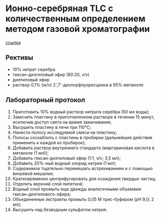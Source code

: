 # Ионно-серебряная TLC с количественным определением методом газовой хроматографии

[ссылка](https://lipidlibrary.aocs.org/lipid-analysis/silver-ion-chromatography-of-lipids/silver-ion-tlc-with-quantification-by-a-gas-chromatography-method)

## Рективы

- 10% нитрат серебра
- гексан-диэтиловый эфир (80:20, v/v)
- диэтиловый эфир
- раствор 0,1% (w/v) 2',7'-дихлорфлуоресцеина в 95% метаноле

## Лабораторный протокол

1) Приготовить 10% водный раствор нитрата серебра (50 мл воды);
2) Замочить пластину в приготовленном растворе в течении 15 минут, исключив доступ света на время замачивания;
3) Высушить пластину в печи при 110°C;
4) Нанести полосу исследуемой смеси на пластину;
5) Полосы соскаблить с пластины в пробирки (дальнейшие действия применить к каждой из пробирок);
6) Добавить раствор внутреннего стандарта (маргариновая кислота в метаноле (1 мл));
7) Добавить гексан-диэтиловый эфир (1:1, v/v; 3,5 мл);
8) Добавить 20%-ный водный хлорид натрия (1 мл);
9) Содержимое тщательно перемешать встряхиванием и с помощью вихревой мешалки;
10) Кратковременно центрифугировать для осаждения твердых частиц;
11) Отделить верхний слой пипеткой;
12) Водный слой промыть еще дважды аналогичными объемами гексан-диэтилового-эфира;
13) Объединенные экстракты промыть 0,05 М трис-буфером (pH 9,0; 2 мл);
14) Высушить над безводным сульфатом натрия.
